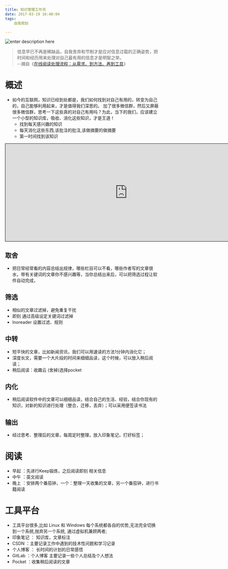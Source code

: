 ```yaml
---
title: 知识管理工作流
date: 2017-03-19 16:40:04
tags:
	自我规划
       
---
```


![enter description here][1]

> 信息早已不再是稀缺品，自我舍弃和节制才是应对信息过载的正确姿势，把时间和经历用来处理对自己最有用的信息才是明智之举。                    
>  --摘自《[在线阅读处理流程：从需求、到方法、再到工具][2]》


<!-- more -->

# 概述

 - 如今的互联网，知识已经到处都是，我们如何找到对自己有用的，转变为自己的，自己能够利用起来，才是值得我们深思的。 加了很多微信群，然后又屏蔽很多微信群，思考一下这些真的对自己有用吗？为此，当下的我们，应该建立一个小型的知识库，吸收、消化这些知识，才是王道！
   - 找到每天感兴趣的知识 
   - 每天消化这些东西,该批注的批注,该做摘要的做摘要
   - 第一时间找到该知识

<iframe id="embed_dom" name="embed_dom" frameborder="0" style="border:1px solid #000;display:block;width:800px; height:320px;" src="https://www.processon.com/embed/58e21f31e4b02ac16d68d3f2"></iframe>

## 取舍

 -  把日常经常看的内容总结出规律，哪些栏目可以不看，哪些作者写的文章很水，带有关键词的文章你不感兴趣等，当你总结出来后，可以把筛选过程让软件自动完成，

## 筛选
 -  相似的文章过滤掉，避免重复干扰
   - 即刻 通过高级设定关键词过滤掉
   - Inoreader 设置过滤、规则

## 中转
  - 短平快的文章，比如新闻资讯，我们可以用速读的方法1分钟内消化它；
  - 深度长文，需要一个大片段的时间来细细品读，这个时候，可以放入稍后阅读；
  - 稍后阅读：收趣云 (舍掉)选择pocket

## 内化
  - 稍后阅读软件中的文章可以细细品读，结合自己的生活、经验，结合你现有的知识，对新的知识进行处理（整合，迁移，丢弃）；可以采用便签读书法

## 输出
  - 经过思考、整理后的文章，每周定时整理，放入印象笔记，打好标签；


# 阅读

 - 早起 ：先进行Keep锻炼，之后阅读即刻 相关信息
 - 中午 ：英文阅读 
 - 晚上 ：安排两个番茄钟，一个：整理一天收集的文章，另一个番茄钟，进行书籍阅读

# 工具平台

 - 工具平台很多,比如 Linux 和 Windows 每个系统都各自的优势,无法完全切换到一个系统,抛弃另一个系统, 通过虚拟机兼顾两者;   
 - 印象笔记  ： 知识库，文章标注
 - CSDN      ：主要记录工作中遇到的技术性问题和学习记录
 - 个人博客 ： 长时间的计划的日常感悟 
 - GitLab ：个人博客 主要记录一些个人总结及个人想法
 - Pocket  ：收集稍后阅读的文章


  [1]: http://oimqf80rv.bkt.clouddn.com/1491213070861.jpg "知识工作流-1.jpg"
  [2]: https://sspai.com/post/36795
